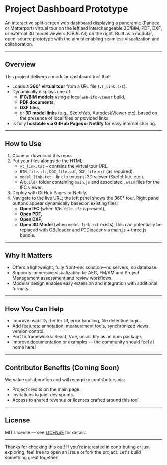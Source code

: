 #  Project Dashboard Prototype

An interactive split-screen web dashboard displaying a panoramic (Panoee or Matterport) virtual tour on the left and interchangeable 3D/BIM, PDF, DXF, or external 3D model viewers (OBJ/LAS) on the right. Built as a modular, open-source prototype with the aim of enabling seamless visualization and collaboration.

---

##  Overview

This project delivers a modular dashboard tool that:

- Loads a **360° virtual tour** from a URL file (`vt_link.txt`).
- Dynamically displays one of:
  - **IFC/BIM models** using a local `web-ifc-viewer` build,
  - **PDF documents**,
  - **DXF files**,
  - or **3D model links** (e.g., Sketchfab, AutodeskViewer etc),
    based on the presence of local files or provided links.
- Is fully **hostable via GitHub Pages or Netlify** for easy internal sharing.

---

##  How to Use

1. Clone or download this repo.
2. Put your files alongside the HTML:
   - `vt_link.txt` – contains the virtual tour URL.
   - `BIM_file.ifc`, `DOC_file.pdf`, `DXF_file.dxf` (as required).
   - `model_link.txt` – link to external 3D viewer (Sketchfab, etc.).
   - A `build/` folder containing `main.js` and associated `.wasm` files for the IFC viewer.
3. Deploy with GitHub Pages or Netlify.
4. Navigate to the live URL; the left panel shows the 360° tour. Right panel buttons appear dynamically based on existing files:
   - **Open IFC** (when `BIM_file.ifc` is present),
   - **Open PDF**,
   - **Open DXF**,
   - **Open 3D Model** (when `model_link.txt` exists) This can potentially be replaced with OBJloader and PCDloader via main.js + three.js bundle.

---

##  Why It Matters

- Offers a lightweight, fully front-end solution—no servers, no database.
- Supports immersive visualization for AEC, FM/AM and Project Management assessment and review workflows.
- Modular design enables easy extension and integration with additional formats.

---

##  How You Can Help

- Improve usability: better UI, error handling, file detection logic.
- Add features: annotation, measurement tools, synchronized views, version control.
- Port to frameworks: React, Vue, or solidify as an npm package.
- Improve documentation or examples — the community should feel at home here!

---

##  Contributor Benefits (Coming Soon)

We value collaboration and will recognize contributors via:
- Project credits on the main page.
- Invitations to joint dev sprints.
- Access to shared revenue or licenses crafted around this tool.

---

##  License

MIT License — see [LICENSE](LICENSE) for details.

---

Thanks for checking this out! If you're interested in contributing or just exploring, feel free to open an issue or fork the project. Let's build something great together!
